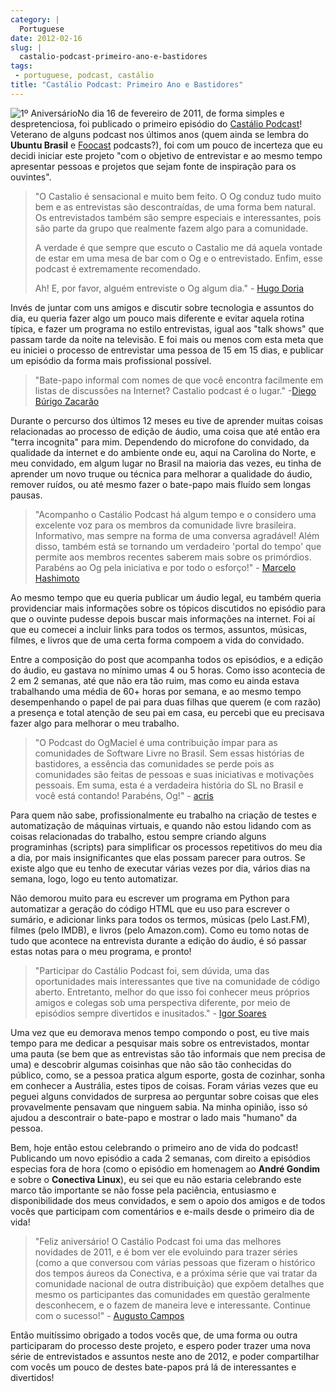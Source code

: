 ```yaml
---
category: |
  Portuguese
date: 2012-02-16
slug: |
  castalio-podcast-primeiro-ano-e-bastidores
tags:
 - portuguese, podcast, castálio
title: "Castálio Podcast: Primeiro Ano e Bastidores"
---
```


![1º
Aniversário](http://farm8.staticflickr.com/7014/6768863505_0bf59f76a3_m_d.jpg)No
dia 16 de fevereiro de 2011, de forma simples e despretenciosa, foi
publicado o primeiro episódio do [Castálio
Podcast](http://castalio.info)! Veterano de alguns podcast nos últimos
anos (quem ainda se lembra do **Ubuntu Brasil** e
[Foocast](http://foocast.wordpress.com/) podcasts?), foi com um pouco de
incerteza que eu decidi iniciar este projeto "com o objetivo de
entrevistar e ao mesmo tempo apresentar pessoas e projetos que sejam
fonte de inspiração para os ouvintes".

> \"O Castalio é sensacional e muito bem feito. O Og conduz tudo muito
> bem e as entrevistas são descontraídas, de uma forma bem natural. Os
> entrevistados também são sempre especiais e interessantes, pois são
> parte da grupo que realmente fazem algo para a comunidade.
>
> A verdade é que sempre que escuto o Castalio me dá aquela vontade de
> estar em uma mesa de bar com o Og e o entrevistado. Enfim, esse
> podcast é extremamente recomendado.
>
> Ah! E, por favor, alguém entreviste o Og algum dia." - [Hugo
> Doria](http://hdoria.com/)

Invés de juntar com uns amigos e discutir sobre tecnologia e assuntos do
dia, eu queria fazer algo um pouco mais diferente e evitar aquela rotina
típica, e fazer um programa no estilo entrevistas, igual aos "talk
shows" que passam tarde da noite na televisão. E foi mais ou menos com
esta meta que eu iniciei o processo de entrevistar uma pessoa de 15 em
15 dias, e publicar um episódio da forma mais profissional possível.

> \"Bate-papo informal com nomes de que você encontra facilmente em
> listas de discussões na Internet? Castalio podcast é o lugar.\"
> -[Diego Búrigo Zacarão](http://diegobz.net/)

Durante o percurso dos últimos 12 meses eu tive de aprender muitas
coisas relacionadas ao processo de edição de áudio, uma coisa que até
então era "terra incognita" para mim. Dependendo do microfone do
convidado, da qualidade da internet e do ambiente onde eu, aqui na
Carolina do Norte, e meu convidado, em algum lugar no Brasil na maioria
das vezes, eu tinha de aprender um novo truque ou técnica para melhorar
a qualidade do áudio, remover ruídos, ou até mesmo fazer o bate-papo
mais fluído sem longas pausas.

> \"Acompanho o Castálio Podcast há algum tempo e o considero uma
> excelente voz para os membros da comunidade livre brasileira.
> Informativo, mas sempre na forma de uma conversa agradável! Além
> disso, também está se tornando um verdadeiro 'portal do tempo' que
> permite aos membros recentes saberem mais sobre os primórdios.
> Parabéns ao Og pela iniciativa e por todo o esforço!\" - [Marcelo
> Hashimoto](https://launchpad.net/polly)

Ao mesmo tempo que eu queria publicar um áudio legal, eu também queria
providenciar mais informações sobre os tópicos discutidos no episódio
para que o ouvinte pudesse depois buscar mais informações na internet.
Foi aí que eu comecei a incluir links para todos os termos, assuntos,
músicas, filmes, e livros que de uma certa forma compoem a vida do
convidado.

Entre a composição do post que acompanha todos os episódios, e a edição
do áudio, eu gastava no mínimo umas 4 ou 5 horas. Como isso acontecia de
2 em 2 semanas, até que não era tão ruim, mas como eu ainda estava
trabalhando uma média de 60+ horas por semana, e ao mesmo tempo
desempenhando o papel de pai para duas filhas que querem (e com razão) a
presença e total atenção de seu pai em casa, eu percebi que eu precisava
fazer algo para melhorar o meu trabalho.

> \"O Podcast do OgMaciel é uma contribuição ímpar para as comunidades
> de Software Livre no Brasil. Sem essas histórias de bastidores, a
> essência das comunidades se perde pois as comunidades são feitas de
> pessoas e suas iniciativas e motivações pessoais. Em suma, esta é a
> verdadeira história do SL no Brasil e você está contando! Parabéns,
> Og!\" - [acris](http://softwarelivre.org/acris/blog)

Para quem não sabe, profissionalmente eu trabalho na criação de testes e
automatização de máquinas virtuais, e quando não estou lidando com as
coisas relacionadas do trabalho, estou sempre criando alguns
programinhas (scripts) para simplificar os processos repetitivos do meu
dia a dia, por mais insignificantes que elas possam parecer para outros.
Se existe algo que eu tenho de executar várias vezes por dia, vários
dias na semana, logo, logo eu tento automatizar.

Não demorou muito para eu escrever um programa em Python para
automatizar a geração do código HTML que eu uso para escrever o sumário,
e adicionar links para todos os termos, músicas (pelo Last.FM), filmes
(pelo IMDB), e livros (pelo Amazon.com). Como eu tomo notas de tudo que
acontece na entrevista durante a edição do áudio, é só passar estas
notas para o meu programa, e pronto!

> \"Participar do Castálio Podcast foi, sem dúvida, uma das
> oportunidades mais interessantes que tive na comunidade de código
> aberto. Entretanto, melhor do que isso foi conhecer meus próprios
> amigos e colegas sob uma perspectiva diferente, por meio de episódios
> sempre divertidos e inusitados.\" - [Igor
> Soares](http://igorsoares.com/)

Uma vez que eu demorava menos tempo compondo o post, eu tive mais tempo
para me dedicar a pesquisar mais sobre os entrevistados, montar uma
pauta (se bem que as entrevistas são tão informais que nem precisa de
uma) e descobrir algumas coisinhas que não são tão conhecidas do
público, como, se a pessoa pratica algum esporte, gosta de cozinhar,
sonha em conhecer a Austrália, estes tipos de coisas. Foram várias vezes
que eu peguei alguns convidados de surpresa ao perguntar sobre coisas
que eles provavelmente pensavam que ninguem sabia. Na minha opinião,
isso só ajudou a descontrair o bate-papo e mostrar o lado mais "humano"
da pessoa.

Bem, hoje então estou celebrando o primeiro ano de vida do podcast!
Publicando um novo episódio a cada 2 semanas, com direito a episódios
especias fora de hora (como o episódio em homenagem ao **André Gondim**
e sobre o **Conectiva Linux**), eu sei que eu não estaria celebrando
este marco tão importante se não fosse pela paciência, entusiasmo e
disponibilidade dos meus convidados, e sem o apoio dos amigos e de todos
vocês que participam com comentários e e-mails desde o primeiro dia de
vida!

> \"Feliz aniversário! O Castálio Podcast foi uma das melhores novidades
> de 2011, e é bom ver ele evoluindo para trazer séries (como a que
> conversou com várias pessoas que fizeram o histórico dos tempos áureos
> da Conectiva, e a próxima série que vai tratar da comunidade nacional
> de outra distribuição) que expõem detalhes que mesmo os participantes
> das comunidades em questão geralmente desconhecem, e o fazem de
> maneira leve e interessante. Continue com o sucesso!\" - [Augusto
> Campos](http://augustocampos.net/)

Então muitíssimo obrigado a todos vocês que, de uma forma ou outra
participaram do processo deste projeto, e espero poder trazer uma nova
série de entrevistados e assuntos neste ano de 2012, e poder
compartilhar com vocês um pouco de destes bate-papos prá lá de
interessantes e divertidos!
